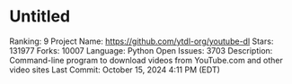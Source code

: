 # Untitled

Ranking: 9
Project Name: https://github.com/ytdl-org/youtube-dl
Stars: 131977
Forks: 10007
Language: Python
Open Issues: 3703
Description: Command-line program to download videos from YouTube.com and other video sites
Last Commit: October 15, 2024 4:11 PM (EDT)